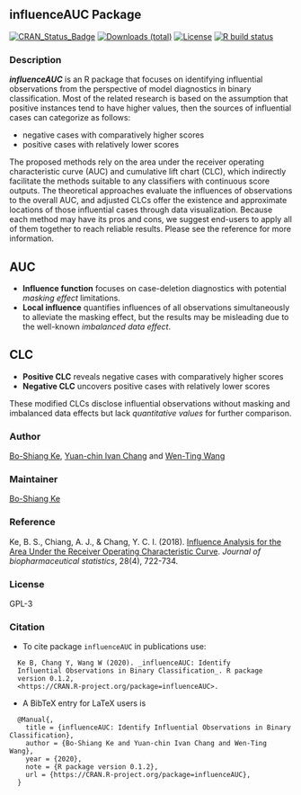 ## influenceAUC Package
[![CRAN_Status_Badge](https://www.r-pkg.org/badges/version/influenceAUC?color=green)](https://cran.r-project.org/package=influenceAUC)
[![Downloads (total)](https://cranlogs.r-pkg.org/badges/grand-total/influenceAUC?color=brightgreen)](https://www.r-pkg.org/pkg/influenceAUC)
[![License](http://img.shields.io/badge/license-GPL%20%28%3E=%203%29-brightgreen.svg?style=flat)](http://www.gnu.org/licenses/gpl-3.0.html)
[![R build status](https://github.com/egpivo/SpatPCA/workflows/R-CMD-check/badge.svg)](https://github.com/egpivo/SpatPCA/actions)

### Description
***influenceAUC*** is an R package that focuses on identifying influential observations from the perspective of model diagnostics in binary classification. Most of the related research is based on the assumption that positive instances tend to have higher values, then the sources of influential cases can categorize as follows:
+ negative cases with comparatively higher scores
+ positive cases with relatively lower scores

The proposed methods rely on the area under the receiver operating characteristic curve (AUC) and cumulative lift chart (CLC), which indirectly facilitate the methods suitable to any classifiers with continuous score outputs. The theoretical approaches evaluate the influences of observations to the overall AUC, and adjusted CLCs offer the existence and approximate locations of those influential cases through data visualization. Because each method may have its pros and cons, we suggest end-users to apply all of them together to reach reliable results. Please see the reference for more information.  

## AUC
* **Influence function** focuses on case-deletion diagnostics with potential *masking effect* limitations.
* **Local influence** quantifies influences of all observations simultaneously to alleviate the masking effect, but the results may be misleading due to the well-known *imbalanced data effect*.

## CLC
* **Positive CLC** reveals negative cases with comparatively higher scores 
* **Negative CLC** uncovers positive cases with relatively lower scores

These modified CLCs disclose influential observations without masking and imbalanced data effects but lack *quantitative values* for further comparison. 


### Author
[Bo-Shiang Ke](https://www.linkedin.com/in/boshiang "Bo-Shiang Ke"), [Yuan-chin Ivan Chang](http://idv.sinica.edu.tw/ycchang/ivan.html) and [Wen-Ting Wang](https://www.linkedin.com/in/wen-ting-wang-6083a17b "Wen-Ting Wang") 
 
### Maintainer
[Bo-Shiang Ke](https://www.linkedin.com/in/boshiang "Bo-Shiang Ke")

### Reference
Ke, B. S., Chiang, A. J., & Chang, Y. C. I. (2018). [Influence Analysis for the Area Under the Receiver Operating Characteristic Curve](https://www.tandfonline.com/doi/full/10.1080/10543406.2017.1377728). *Journal of biopharmaceutical statistics*, 28(4), 722-734.

### License
GPL-3

### Citation
- To cite package `influenceAUC` in publications use:
```
  Ke B, Chang Y, Wang W (2020). _influenceAUC: Identify
  Influential Observations in Binary Classification_. R package
  version 0.1.2,
  <https://CRAN.R-project.org/package=influenceAUC>.
```
- A BibTeX entry for LaTeX users is
```
  @Manual{,
    title = {influenceAUC: Identify Influential Observations in Binary Classification},
    author = {Bo-Shiang Ke and Yuan-chin Ivan Chang and Wen-Ting Wang},
    year = {2020},
    note = {R package version 0.1.2},
    url = {https://CRAN.R-project.org/package=influenceAUC},
  }
```
